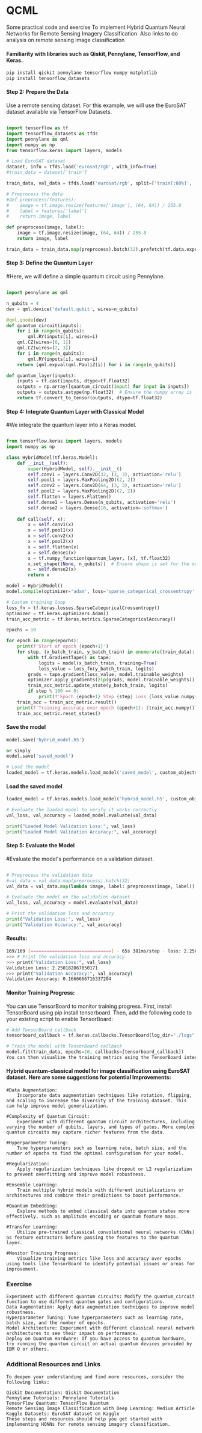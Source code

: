 # QCML

Some practical code and exercise 
To implement Hybrid Quantum Neural Networks for Remote Sensing Imagery Classification. 
Also links to do analysis on remote sensing  image classification

#### Familiarity with libraries such as Qiskit, Pennylane, TensorFlow, and Keras.

```python
pip install qiskit pennylane tensorflow numpy matplotlib
pip install tensorflow_datasets
```
#### Step 2: Prepare the Data
Use a remote sensing dataset. For this example, we will use the EuroSAT dataset available via TensorFlow Datasets.

```python

import tensorflow as tf
import tensorflow_datasets as tfds
import pennylane as qml
import numpy as np
from tensorflow.keras import layers, models

# Load EuroSAT dataset
dataset, info = tfds.load('eurosat/rgb', with_info=True)
#train_data = dataset['train']

train_data, val_data = tfds.load('eurosat/rgb', split=['train[:80%]', 'train[80%:]'], as_supervised=True)

# Preprocess the data
#def preprocess(features):
#    image = tf.image.resize(features['image'], (64, 64)) / 255.0
#    label = features['label']
#    return image, label

def preprocess(image, label):
    image = tf.image.resize(image, (64, 64)) / 255.0
    return image, label

train_data = train_data.map(preprocess).batch(32).prefetch(tf.data.experimental.AUTOTUNE)
```

#### Step 3: Define the Quantum Layer
#Here, we will define a simple quantum circuit using Pennylane.

```python

import pennylane as qml

n_qubits = 4
dev = qml.device('default.qubit', wires=n_qubits)

@qml.qnode(dev)
def quantum_circuit(inputs):
    for i in range(n_qubits):
        qml.RY(inputs[i], wires=i)
    qml.CZ(wires=[0, 1])
    qml.CZ(wires=[2, 3])
    for i in range(n_qubits):
        qml.RY(inputs[i], wires=i)
    return [qml.expval(qml.PauliZ(i)) for i in range(n_qubits)]

def quantum_layer(inputs):
    inputs = tf.cast(inputs, dtype=tf.float32)
    outputs = np.array([quantum_circuit(input) for input in inputs])
    outputs = outputs.astype(np.float32)  # Ensure the numpy array is float32
    return tf.convert_to_tensor(outputs, dtype=tf.float32)
```

#### Step 4: Integrate Quantum Layer with Classical Model
#We integrate the quantum layer into a Keras model.

```python

from tensorflow.keras import layers, models
import numpy as np

class HybridModel(tf.keras.Model):
    def __init__(self):
        super(HybridModel, self).__init__()
        self.conv1 = layers.Conv2D(32, (3, 3), activation='relu')
        self.pool1 = layers.MaxPooling2D((2, 2))
        self.conv2 = layers.Conv2D(64, (3, 3), activation='relu')
        self.pool2 = layers.MaxPooling2D((2, 2))
        self.flatten = layers.Flatten()
        self.dense1 = layers.Dense(n_qubits, activation='relu')
        self.dense2 = layers.Dense(10, activation='softmax')
        
    def call(self, x):
        x = self.conv1(x)
        x = self.pool1(x)
        x = self.conv2(x)
        x = self.pool2(x)
        x = self.flatten(x)
        x = self.dense1(x)
        x = tf.numpy_function(quantum_layer, [x], tf.float32)
        x.set_shape((None, n_qubits))  # Ensure shape is set for the output of quantum layer
        x = self.dense2(x)
        return x

model = HybridModel()
model.compile(optimizer='adam', loss='sparse_categorical_crossentropy', metrics=['accuracy'])

# Custom training loop
loss_fn = tf.keras.losses.SparseCategoricalCrossentropy()
optimizer = tf.keras.optimizers.Adam()
train_acc_metric = tf.keras.metrics.SparseCategoricalAccuracy()

epochs = 10

for epoch in range(epochs):
    print(f'Start of epoch {epoch+1}')
    for step, (x_batch_train, y_batch_train) in enumerate(train_data):
        with tf.GradientTape() as tape:
            logits = model(x_batch_train, training=True)
            loss_value = loss_fn(y_batch_train, logits)
        grads = tape.gradient(loss_value, model.trainable_weights)
        optimizer.apply_gradients(zip(grads, model.trainable_weights))
        train_acc_metric.update_state(y_batch_train, logits)
        if step % 100 == 0:
            print(f'Epoch {epoch+1} Step {step} Loss {loss_value.numpy()} Accuracy {train_acc_metric.result().numpy()}')
    train_acc = train_acc_metric.result()
    print(f'Training accuracy over epoch {epoch+1}: {train_acc.numpy()}')
    train_acc_metric.reset_states()
```
#### Save the model
```python
model.save('hybrid_model.h5')

or simply
model.save('saved_model')

# Load the model
loaded_model = tf.keras.models.load_model('saved_model', custom_objects={'quantum_layer': quantum_layer})
```

#### Load the saved model
```python
loaded_model = tf.keras.models.load_model('hybrid_model.h5', custom_objects={'quantum_layer': quantum_layer})

# Evaluate the loaded model to verify it works correctly
val_loss, val_accuracy = loaded_model.evaluate(val_data)

print("Loaded Model Validation Loss:", val_loss)
print("Loaded Model Validation Accuracy:", val_accuracy)
```

#### Step 5: Evaluate the Model
#Evaluate the model's performance on a validation dataset.

```python

# Preprocess the validation data
#val_data = val_data.map(preprocess).batch(32)
val_data = val_data.map(lambda image, label: preprocess(image, label)).batch(32)

# Evaluate the model on the validation dataset
val_loss, val_accuracy = model.evaluate(val_data)

# Print the validation loss and accuracy
print("Validation Loss:", val_loss)
print("Validation Accuracy:", val_accuracy)
```
#### Results:

```bash
169/169 [==============================] - 65s 381ms/step - loss: 2.2502 - accuracy: 0.1667
>>> # Print the validation loss and accuracy
>>> print("Validation Loss:", val_loss)
Validation Loss: 2.250182867050171
>>> print("Validation Accuracy:", val_accuracy)
Validation Accuracy: 0.1666666716337204
```

#### Monitor Training Progress:
You can use TensorBoard to monitor training progress. First, install TensorBoard using pip install tensorboard. Then, add the following code to your existing script to enable TensorBoard:
```python
# Add TensorBoard callback
tensorboard_callback = tf.keras.callbacks.TensorBoard(log_dir="./logs", histogram_freq=1)

# Train the model with TensorBoard callback
model.fit(train_data, epochs=10, callbacks=[tensorboard_callback])
You can then visualize the training metrics using the TensorBoard interface by running tensorboard --logdir=./logs in the terminal and navigating to http://localhost:6006 in your web browser.
```

#### Hybrid quantum-classical model for image classification using EuroSAT dataset. Here are some suggestions for potential Improvements:
```
#Data Augmentation:
    Incorporate data augmentation techniques like rotation, flipping, and scaling to increase the diversity of the training dataset. This can help improve model generalization.

#Complexity of Quantum Circuit: 
    Experiment with different quantum circuit architectures, including varying the number of qubits, layers, and types of gates. More complex quantum circuits may capture richer features from the data.

#Hyperparameter Tuning: 
    Tune hyperparameters such as learning rate, batch size, and the number of epochs to find the optimal configuration for your model.

#Regularization: 
    Apply regularization techniques like dropout or L2 regularization to prevent overfitting and improve model robustness.

#Ensemble Learning: 
    Train multiple hybrid models with different initializations or architectures and combine their predictions to boost performance.

#Quantum Embedding: 
    Explore methods to embed classical data into quantum states more effectively, such as amplitude encoding or quantum feature maps.

#Transfer Learning: 
    Utilize pre-trained classical convolutional neural networks (CNNs) as feature extractors before passing the features to the quantum layer.

#Monitor Training Progress: 
    Visualize training metrics like loss and accuracy over epochs using tools like TensorBoard to identify potential issues or areas for improvement.
```

### Exercise
```
Experiment with different quantum circuits: Modify the quantum_circuit function to use different quantum gates and configurations.
Data Augmentation: Apply data augmentation techniques to improve model robustness.
Hyperparameter Tuning: Tune hyperparameters such as learning rate, batch size, and the number of epochs.
Model Architecture: Experiment with different classical neural network architectures to see their impact on performance.
Deploy on Quantum Hardware: If you have access to quantum hardware, try running the quantum circuit on actual quantum devices provided by IBM Q or others.
```
### Additional Resources and Links
```
To deepen your understanding and find more resources, consider the following links:

Qiskit Documentation: Qiskit Documentation
Pennylane Tutorials: Pennylane Tutorials
TensorFlow Quantum: TensorFlow Quantum
Remote Sensing Image Classification with Deep Learning: Medium Article
Kaggle Datasets: EuroSAT dataset on Kaggle
These steps and resources should help you get started with implementing HQNNs for remote sensing imagery classification.
```


















